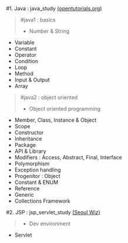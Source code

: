 #1. Java : java_study [(opentutorials.org)](http://opentutorials.org "Opentutorials.org")

> #java1 : basics
>* Number & String
* Variable
* Constant
* Operator
* Condition
* Loop
* Method
* Input & Output
* Array

>#java2 : object oriented
>* Object oriented programming
* Member, Class, Instance & Object
* Scope 
* Constructor
* Inheritance
* Package
* API & Library
* Modifiers : Access, Abstract, Final, Interface
* Polymorphism
* Exception handling
* Progenitor : Object
* Constant & ENUM
* Reference
* Generic
* Collections Framework

#2. JSP : jsp_servlet_study [(Seoul Wiz)](http://www.wiz.center "Seoul Wiz")
>* Dev environment
* Servlet

